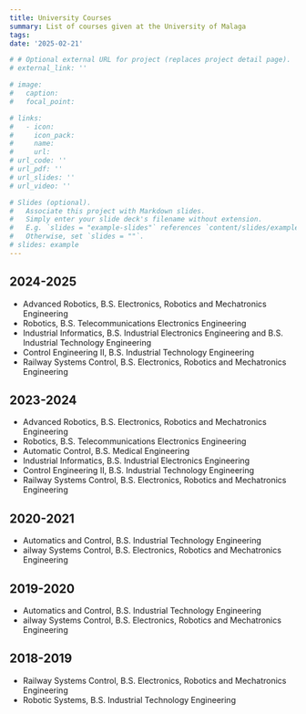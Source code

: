 ```yaml
---
title: University Courses
summary: List of courses given at the University of Malaga
tags:
date: '2025-02-21'

# # Optional external URL for project (replaces project detail page).
# external_link: ''

# image:
#   caption: 
#   focal_point: 

# links:
#   - icon: 
#     icon_pack: 
#     name: 
#     url: 
# url_code: ''
# url_pdf: ''
# url_slides: ''
# url_video: ''

# Slides (optional).
#   Associate this project with Markdown slides.
#   Simply enter your slide deck's filename without extension.
#   E.g. `slides = "example-slides"` references `content/slides/example-slides.md`.
#   Otherwise, set `slides = ""`.
# slides: example
---
```


## 2024-2025
  - Advanced Robotics, B.S. Electronics, Robotics and Mechatronics Engineering
  - Robotics, B.S. Telecommunications Electronics Engineering
  - Industrial Informatics, B.S. Industrial Electronics Engineering and B.S. Industrial Technology Engineering
  - Control Engineering II, B.S. Industrial Technology Engineering
  - Railway Systems Control, B.S. Electronics, Robotics and Mechatronics Engineering

## 2023-2024
  - Advanced Robotics, B.S. Electronics, Robotics and Mechatronics Engineering
  - Robotics, B.S. Telecommunications Electronics Engineering
  - Automatic Control, B.S. Medical Engineering
  - Industrial Informatics, B.S. Industrial Electronics Engineering
  - Control Engineering II, B.S. Industrial Technology Engineering
  - Railway Systems Control, B.S. Electronics, Robotics and Mechatronics Engineering

## 2020-2021
  - Automatics and Control, B.S. Industrial Technology Engineering
  - ailway Systems Control, B.S. Electronics, Robotics and Mechatronics Engineering

## 2019-2020
  - Automatics and Control, B.S. Industrial Technology Engineering
  - ailway Systems Control, B.S. Electronics, Robotics and Mechatronics Engineering

## 2018-2019
  - Railway Systems Control, B.S. Electronics, Robotics and Mechatronics Engineering
  - Robotic Systems, B.S. Industrial Technology Engineering